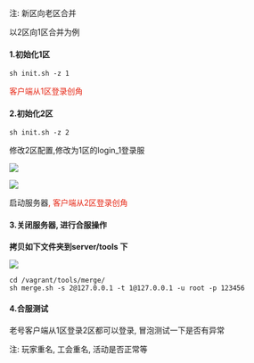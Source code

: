 注: 新区向老区合并

以2区向1区合并为例

#### 1.初始化1区
```plain
sh init.sh -z 1
```



<font style="color:rgb(230, 36, 18);">客户端从1区登录创角</font>

#### 2.初始化2区
```plain
sh init.sh -z 2
```



修改2区配置,修改为1区的login_1登录服

![](https://cdn.nlark.com/yuque/0/2024/png/43256946/1712545362798-73bdba79-aeea-4ea4-8f4b-f5dd7e644eff.png)

![](https://cdn.nlark.com/yuque/0/2024/png/43256946/1712545362817-f4599dd6-1e0f-4e11-a0f8-06a6d079b538.png)

启动服务器<font style="color:rgb(230, 36, 18);">, 客户端从2区登录创角</font>

#### 3.关闭服务器, 进行合服操作
**拷贝如下文件夹到server/tools 下**

![](https://cdn.nlark.com/yuque/0/2024/png/43256946/1712545362731-47b23d45-894d-4c1a-97e3-38e9607e2520.png)

```plain
cd /vagrant/tools/merge/
sh merge.sh -s 2@127.0.0.1 -t 1@127.0.0.1 -u root -p 123456
```



#### 4.合服测试
老号客户端从1区登录2区都可以登录, 冒泡测试一下是否有异常

注: 玩家重名, 工会重名, 活动是否正常等

